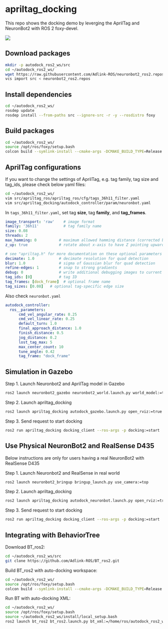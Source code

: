 # apriltag_docking

This repo shows the docking demo by leverging the AprilTag and NeuronBot2 with ROS 2 foxy-devel.

![](readme_resource/apriltag_docking.gif)


## Download packages
```bash
mkdir -p autodock_ros2_ws/src
cd ~/autodock_ros2_ws/
wget https://raw.githubusercontent.com/Adlink-ROS/neuronbot2_ros2.repos/z_demo-apriltag/neuronbot2_ros2.repos
vcs import src < neuronbot2_ros2.repos
```

## Install dependencies
```bash
cd ~/autodock_ros2_ws/
rosdep update
rosdep install --from-paths src --ignore-src -r -y --rosdistro foxy
```

## Build packages
```bash
cd ~/autodock_ros2_ws/
source /opt/ros/foxy/setup.bash
colcon build --symlink-install --cmake-args -DCMAKE_BUILD_TYPE=Release
``` 

## AprilTag configurations
If you want to change the settings of AprilTag, e.g. tag family, tag size and tag_ids, please check below yaml files:

```bash
cd ~/autodock_ros2_ws/
vim src/apriltag_ros/apriltag_ros/cfg/tags_36h11_filter.yaml
vim src/apriltag_docking/autodock_controller/param/neuronbot.yaml
```
In ```tags_36h11_filter.yaml```, set tag **size**, tag **family**, and **tag_frames**.

```yaml
image_transport: 'raw'    # image format
family: '36h11'           # tag family name
size: 0.08
threads: 2
max_hamming: 0          # maximum allowed hamming distance (corrected bits)
z_up: true              # rotate about x-axis to have Z pointing upwards

# see "apriltag.h" for more documentation on these optional parameters
decimate: 1.0           # decimate resolution for quad detection
blur: 1.0               # sigma of Gaussian blur for quad detection
refine-edges: 1         # snap to strong gradients
debug: 0                # write additional debugging images to current working directory
tag_ids: [0]            # tag ID
tag_frames: [dock_frame]  # optional frame name
tag_sizes: [0.08]   # optional tag-specific edge size
```
Also check ```neuronbot.yaml```

```yaml
autodock_controller:
  ros__parameters:
      cmd_vel_angular_rate: 0.25
      cmd_vel_linear_rate: 0.25
      default_turn: 1.0
      final_approach_distance: 1.0
      finish_distance: 0.5
      jog_distance: 0.2
      lost_tag_max: 5
      max_center_count: 10
      tune_angle: 0.42
      tag_frame: "dock_frame"
```

## Simulation in Gazebo

Step 1. Launch Neuronbot2 and AprilTag model in Gazebo

```bash
ros2 launch neuronbot2_gazebo neuronbot2_world.launch.py world_model:=tag.model use_camera:=top
```

Step 2. Launch apriltag_docking

```bash
ros2 launch apriltag_docking autodock_gazebo.launch.py open_rviz:=true
```

Step 3. Send request to start docking

```bash
ros2 run apriltag_docking docking_client --ros-args -p docking:=start
```

## Use Physical NeuronBot2 and RealSense D435

Below instructions are only for users having a real NeuronBot2 with RealSense D435

Step 1. Launch Neuronbot2 and RealSense in real world

```bash
ros2 launch neuronbot2_bringup bringup_launch.py use_camera:=top
```

Step 2. Launch apriltag_docking

```bash
ros2 launch apriltag_docking autodock_neuronbot.launch.py open_rviz:=true
```

Step 3. Send request to start docking

```bash
ros2 run apriltag_docking docking_client --ros-args -p docking:=start
```

## Integrating with BehaviorTree

Download BT_ros2:

```bash
cd ~/autodock_ros2_ws/src
git clone https://github.com/Adlink-ROS/BT_ros2.git
```

Build BT_ros2 with auto-docking workspace:

```bash
cd ~/autodock_ros2_ws/
source /opt/ros/foxy/setup.bash
colcon build --symlink-install --cmake-args -DCMAKE_BUILD_TYPE=Release -DBUILD_AUTODOCK=ON
```

Run BT with auto-docking XML:

```bash
cd ~/autodock_ros2_ws/
source /opt/ros/foxy/setup.bash
source ~/autodock_ros2_ws/install/local_setup.bash
ros2 launch bt_ros2 bt_ros2.launch.py bt_xml:=/home/ros/autodock_ros2_ws/src/BT_ros2/bt_xml/bt_auto_docking.xml
```